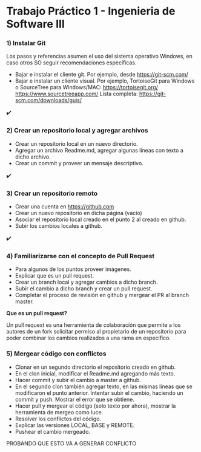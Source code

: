 # Trabajo Práctico 1 - Ingenieria de Software III

### 1) Instalar Git

Los pasos y referencias asumen el uso del sistema operativo Windows, en caso otros SO seguir recomendaciones específicas.

- Bajar e instalar el cliente git. Por ejemplo, desde https://git-scm.com/
- Bajar e instalar un cliente visual. Por ejemplo, TortoiseGit para Windows o SourceTree para Windows/MAC:
https://tortoisegit.org/
https://www.sourcetreeapp.com/
Lista completa: https://git-scm.com/downloads/guis/

:heavy_check_mark:

### 2) Crear un repositorio local y agregar archivos
- Crear un repositorio local en un nuevo directorio.
- Agregar un archivo Readme.md, agregar algunas líneas con texto a dicho archivo.
- Crear un commit y proveer un mensaje descriptivo.

:heavy_check_mark:

### 3) Crear un repositorio remoto
- Crear una cuenta en https://github.com
- Crear un nuevo repositorio en dicha página (vacío)
- Asociar el repositorio local creado en el punto 2 al creado en github.
- Subir los cambios locales a github.

:heavy_check_mark:

### 4) Familiarizarse con el concepto de Pull Request

- Para algunos de los puntos proveer imágenes.
- Explicar que es un pull request.
- Crear un branch local y agregar cambios a dicho branch.
- Subir el cambio a dicho branch y crear un pull request.
- Completar el proceso de revisión en github y mergear el PR al branch master.

**Que es un pull request?**

Un pull request es una herramienta de colaboración que permite a los autores de un fork solicitar permiso al propietario de un repositorio para poder combinar los cambios realizados a una rama en especifico.

### 5) Mergear código con conflictos

- Clonar en un segundo directorio el repositorio creado en github.
- En el clon inicial, modificar el Readme.md agregando más texto.
- Hacer commit y subir el cambio a master a github.
- En el segundo clon también agregar texto, en las mismas líneas que se modificaron el punto anterior.
Intentar subir el cambio, haciendo un commit y push. Mostrar el error que se obtiene.
- Hacer pull y mergear el código (solo texto por ahora), mostrar la herramienta de mergeo como luce.
- Resolver los conflictos del código.
- Explicar las versiones LOCAL, BASE y REMOTE.
- Pushear el cambio mergeado.

PROBANDO QUE ESTO VA A GENERAR CONFLICTO